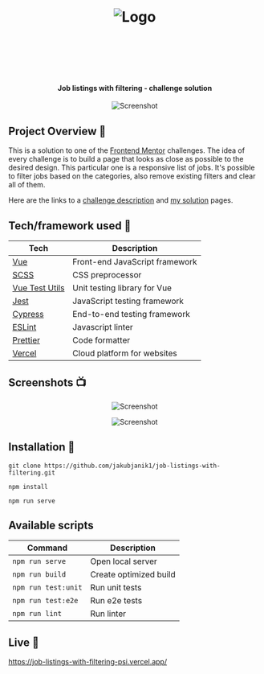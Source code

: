 <h1 align="center">

<br>

<p align="center">
<img src="https://res.cloudinary.com/djc9jias4/image/upload/v1596341165/intro-component-with-signup-form/jaa0re6jaqvgthphcak6.png"  alt="Logo">
</p>

<br>

<br>

</h1>

<h4 align="center">Job listings with filtering - challenge solution</h4>

<p align="center">
  <a >
    <img src="https://res.cloudinary.com/djc9jias4/image/upload/v1596522681/job-listings-with-filtering/zgf4nvxf2sidpwbzjitn.png"
         alt="Screenshot">
  </a>
</p>

## Project Overview 🎉

This is a solution to one of the [Frontend Mentor](https://www.frontendmentor.io/) challenges. The idea of every challenge is to build a page that looks as close as possible to the desired design. This particular one is a responsive list of jobs. It's possible to filter jobs based on the categories, also remove existing filters and clear all of them.

Here are the links to a [challenge description](https://www.frontendmentor.io/challenges/job-listings-with-filtering-ivstIPCt) and [my solution](https://www.frontendmentor.io/solutions/job-listings-with-filtering-ourYC8EDh) pages.

## Tech/framework used 🔧

| Tech                                                    | Description                              |
| ------------------------------------------------------- | ---------------------------------------- |
| [Vue](https://vuejs.org/)                               | Front-end JavaScript framework           |
| [SCSS](https://sass-lang.com/)                          | CSS preprocessor                         |
| [Vue Test Utils](https://vue-test-utils.vuejs.org/)     | Unit testing library for Vue             |
| [Jest](https://jestjs.io/)                              | JavaScript testing framework             |
| [Cypress](https://www.cypress.io/)                      | End-to-end testing framework             |
| [ESLint](https://eslint.org/)                           | Javascript linter                        |
| [Prettier](https://prettier.io/)                        | Code formatter                           |
| [Vercel](https://vercel.com/)                           | Cloud platform for websites              |

## Screenshots 📺

<p align="center">
    <img src="https://res.cloudinary.com/djc9jias4/image/upload/v1596603672/job-listings-with-filtering/nkmglx8rltn7ctf8hmdt.png" alt="Screenshot">
</p>

<p align="center">
    <img src="https://res.cloudinary.com/djc9jias4/image/upload/v1596603244/job-listings-with-filtering/xikcn7vx8mm015hvp9px.png" alt="Screenshot">
</p>

## Installation 💾

``` shell
git clone https://github.com/jakubjanik1/job-listings-with-filtering.git

npm install

npm run serve
```

## Available scripts

| Command                   | Description                   |
| ------------------------- | ----------------------------- |
| `npm run serve`           | Open local server             |
| `npm run build`           | Create optimized build        |
| `npm run test:unit`       | Run unit tests                |
| `npm run test:e2e`        | Run e2e tests                 |
| `npm run lint`            | Run linter                    |


## Live 📍
https://job-listings-with-filtering-psi.vercel.app/

